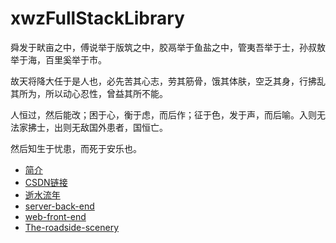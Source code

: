# xwzFullStackLibrary


舜发于畎亩之中，傅说举于版筑之中，胶鬲举于鱼盐之中，管夷吾举于士，孙叔敖举于海，百里奚举于市。

故天将降大任于是人也，必先苦其心志，劳其筋骨，饿其体肤，空乏其身，行拂乱其所为，所以动心忍性，曾益其所不能。

人恒过，然后能改；困于心，衡于虑，而后作；征于色，发于声，而后喻。入则无法家拂士，出则无敌国外患者，国恒亡。

然后知生于忧患，而死于安乐也。


* [简介](README.md)  
* [CSDN链接](https://blog.csdn.net/qq_31424825)  
* [逝水流年](逝水流年/readme.md)
* [server-back-end](server-back-end/README.md)
* [web-front-end](web-front-end/README.md)
* [The-roadside-scenery](The-roadside-scenery/readme.md)
